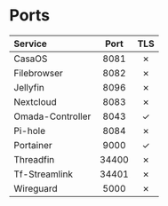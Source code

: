 # Ports

|      Service      |   Port   | TLS |
| :---------------- | :------: | :-: |
| CasaOS            | 8081     |  ✗  |
| Filebrowser       | 8082     |  ✗  |
| Jellyfin          | 8096     |  ✗  |
| Nextcloud         | 8083     |  ✗  |
| Omada-Controller  | 8043     |  ✓  |
| Pi-hole           | 8084     |  ✗  |
| Portainer         | 9000     |  ✓  |
| Threadfin         | 34400    |  ✗  |
| Tf-Streamlink     | 34401    |  ✗  |
| Wireguard         | 5000     |  ✗  |

